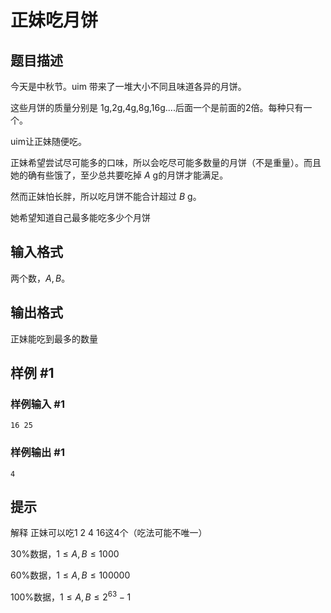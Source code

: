 # 正妹吃月饼

## 题目描述

今天是中秋节。uim 带来了一堆大小不同且味道各异的月饼。

这些月饼的质量分别是 1g,2g,4g,8g,16g....后面一个是前面的2倍。每种只有一个。

uim让正妹随便吃。

正妹希望尝试尽可能多的口味，所以会吃尽可能多数量的月饼（不是重量）。而且她的确有些饿了，至少总共要吃掉 $A$ g的月饼才能满足。

然而正妹怕长胖，所以吃月饼不能合计超过 $B$ g。

她希望知道自己最多能吃多少个月饼


## 输入格式

两个数，$A,B$。


## 输出格式

正妹能吃到最多的数量


## 样例 #1

### 样例输入 #1
```
16 25
```

### 样例输出 #1

```
4
```

## 提示

解释 正妹可以吃1 2 4 16这4个（吃法可能不唯一）

30%数据，$1\le A,B \le 1000$

60%数据，$1 \le A,B \le 100000$

100%数据，$1 \le A,B \le 2^{63}-1$

